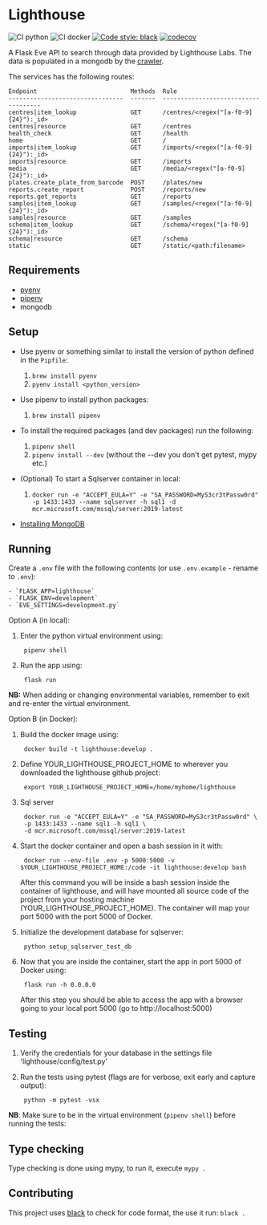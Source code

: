 # Lighthouse

![CI python](https://github.com/sanger/lighthouse/workflows/CI%20python/badge.svg)
![CI docker](https://github.com/sanger/lighthouse/workflows/CI%20docker/badge.svg)
[![Code style: black](https://img.shields.io/badge/code%20style-black-000000.svg)](https://github.com/psf/black)
[![codecov](https://codecov.io/gh/sanger/lighthouse/branch/develop/graph/badge.svg)](https://codecov.io/gh/sanger/lighthouse)

A Flask Eve API to search through data provided by Lighthouse Labs. The data is populated in a
mongodb by the [crawler](https://github.com/sanger/crawler).

The services has the following routes:

    Endpoint                          Methods  Rule
    --------------------------------  -------  ------------------------------------
    centres|item_lookup               GET      /centres/<regex("[a-f0-9]{24}"):_id>
    centres|resource                  GET      /centres
    health_check                      GET      /health
    home                              GET      /
    imports|item_lookup               GET      /imports/<regex("[a-f0-9]{24}"):_id>
    imports|resource                  GET      /imports
    media                             GET      /media/<regex("[a-f0-9]{24}"):_id>
    plates.create_plate_from_barcode  POST     /plates/new
    reports.create_report             POST     /reports/new
    reports.get_reports               GET      /reports
    samples|item_lookup               GET      /samples/<regex("[a-f0-9]{24}"):_id>
    samples|resource                  GET      /samples
    schema|item_lookup                GET      /schema/<regex("[a-f0-9]{24}"):_id>
    schema|resource                   GET      /schema
    static                            GET      /static/<path:filename>

## Requirements

- [pyenv](https://github.com/pyenv/pyenv)
- [pipenv](https://pipenv.pypa.io/en/latest/)
- mongodb

## Setup

- Use pyenv or something similar to install the version of python
  defined in the `Pipfile`:
  1. `brew install pyenv`
  2. `pyenv install <python_version>`
- Use pipenv to install python packages:
  1. `brew install pipenv`
- To install the required packages (and dev packages) run the following:
  1. `pipenv shell`
  2. `pipenv install --dev` (without the --dev you don't get pytest, mypy etc.)
- (Optional) To start a Sqlserver container in local:
  1. `docker run -e "ACCEPT_EULA=Y" -e "SA_PASSWORD=MyS3cr3tPassw0rd" -p 1433:1433 --name sqlserver -h sql1 -d mcr.microsoft.com/mssql/server:2019-latest`

- [Installing MongoDB](https://docs.mongodb.com/manual/tutorial/install-mongodb-on-os-x/)

## Running

Create a `.env` file with the following contents (or use `.env.example` - rename to `.env`):

    - `FLASK_APP=lighthouse`
    - `FLASK_ENV=development`
    - `EVE_SETTINGS=development.py`

Option A (in local):

1. Enter the python virtual environment using:

        pipenv shell

2. Run the app using:

        flask run

**NB:** When adding or changing environmental variables, remember to exit and re-enter the virtual
environment.

Option B (in Docker):

1. Build the docker image using:

        docker build -t lighthouse:develop .

2. Define YOUR_LIGHTHOUSE_PROJECT_HOME to wherever you downloaded the lighthouse github project:

        export YOUR_LIGHTHOUSE_PROJECT_HOME=/home/myhome/lighthouse

3. Sql server

        docker run -e "ACCEPT_EULA=Y" -e "SA_PASSWORD=MyS3cr3tPassw0rd" \
        -p 1433:1433 --name sql1 -h sql1 \
        -d mcr.microsoft.com/mssql/server:2019-latest

4. Start the docker container and open a bash session in it with:

        docker run --env-file .env -p 5000:5000 -v $YOUR_LIGHTHOUSE_PROJECT_HOME:/code -it lighthouse:develop bash
   
   After this command you will be inside a bash session inside the container of lighthouse, and will have mounted all 
   source code of the project from your hosting machine (YOUR_LIGHTHOUSE_PROJECT_HOME). The container will map your 
   port 5000 with the port 5000 of Docker.

5. Initialize the development database for sqlserver:

        python setup_sqlserver_test_db


6. Now that you are inside the container, start the app in port 5000 of Docker using:

        flask run -h 0.0.0.0

   After this step you should be able to access the app with a browser going to your local port 5000 (go to http://localhost:5000)

## Testing

1. Verify the credentials for your database in the settings file 'lighthouse/config/test.py'
1. Run the tests using pytest (flags are for verbose, exit early and capture output):

        python -m pytest -vsx

**NB**: Make sure to be in the virtual environment (`pipenv shell`) before running the tests:

## Type checking

Type checking is done using mypy, to run it, execute `mypy .`

## Contributing

This project uses [black](https://github.com/psf/black) to check for code format, the use it run:
`black .`
